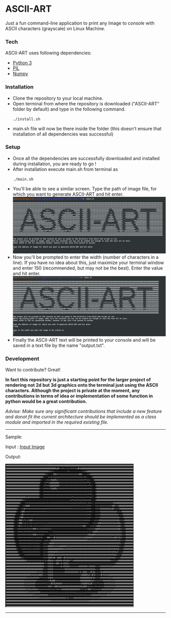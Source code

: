 # ASCII-ART

Just a fun command-line application to print any Image to console with ASCII characters (grayscale) on Linux Machine.

### Tech

ASCII-ART uses following dependencies:

* [Python 3]
* [PIL] 
* [Numpy]

### Installation

- Clone the repository to your local machine.
- Open terminal from where the repository is downloaded ("ASCII-ART" folder by default) and type in the following command.
    ```
    ./install.sh
    ```
- main.sh file will now be there inside the folder (this doesn't ensure that installation of all dependencies was successful)

### Setup

- Once all the dependencies are successfully downloaded and installed during installation, you are ready to go !
- After installation execute main.sh from terminal as
    ```
    ./main.sh
    ```
- You'll be able to see a similar screen. Type the path of image file, for which you want to generate ASCII-ART and hit enter.
    ![](./sample/start-screen.png)
- Now you'll be prompted to enter the width (number of characters in a line). If you have no idea about this, just maximize your terminal window and enter 150 (recommended, but may not be the best). Enter the value and hit enter.
    ![](./sample/width-screen.png)
- Finally the ASCII-ART text will be printed to your console and will be saved in a text file by the name "output.txt".

### Development

Want to contribute? Great!

**In fact this repository is just a starting point for the larger project of rendering not 2d but 3d graphics onto the terminal just using the ASCII characters. Although the project is private at the moment, any contributions in terms of idea or implementation of some function in python would be a great contribution.**

*Advise: Make sure any significant contributions that include a new feature and donot fit the current architecture should be implemented as a class module and imported in the required existing file.*

---

Sample:

Input : [Input Image](https://upload.wikimedia.org/wikipedia/commons/thumb/0/0a/Python.svg/768px-Python.svg.png)

Output:

![Python Logo Image](./sample/sample.png)


---

   [PIL]: <https://pillow.readthedocs.io/en/stable/>
   [Numpy]: <https://numpy.org/>
   [Python 3]: https://www.python.org/downloads/
